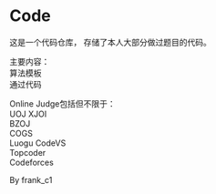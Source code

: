 # Code

这是一个代码仓库，
存储了本人大部分做过题目的代码。

主要内容：  
  算法模板  
  通过代码  

Online Judge包括但不限于：  
  UOJ 
  XJOI   
  BZOJ  
  COGS  
  Luogu 
  CodeVS   
  Topcoder   
  Codeforces   

By frank_c1
